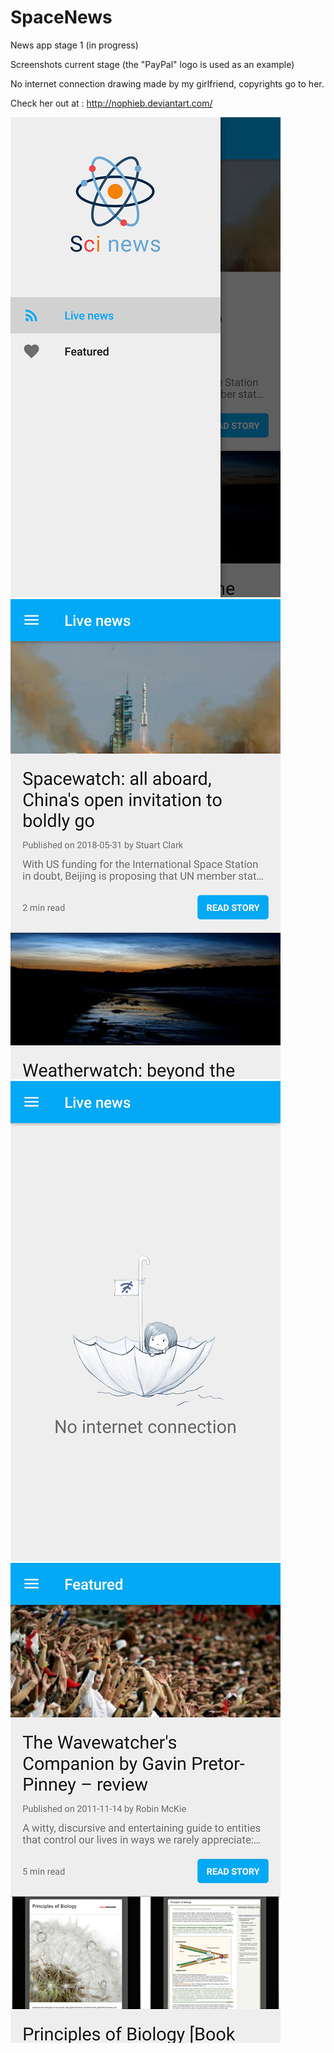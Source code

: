 # SpaceNews
News app stage 1 (in progress)

Screenshots current stage (the "PayPal" logo is used as an example)

No internet connection drawing made by my girlfriend, copyrights go to her.

Check her out at : http://nophieb.deviantart.com/

![Alt text](Screenshots/Screenshot_2018-06-04-00-42-17.png?raw=true "Optional Title") ![Alt text](Screenshots/Screenshot_2018-06-03-17-20-09.png?raw=true "Optional Title")
![Alt text](Screenshots/Screenshot_2018-06-03-21-34-51.png?raw=true "Optional Title") ![Alt text](Screenshots/Screenshot_2018-06-03-21-37-01.png?raw=true "Optional Title")
